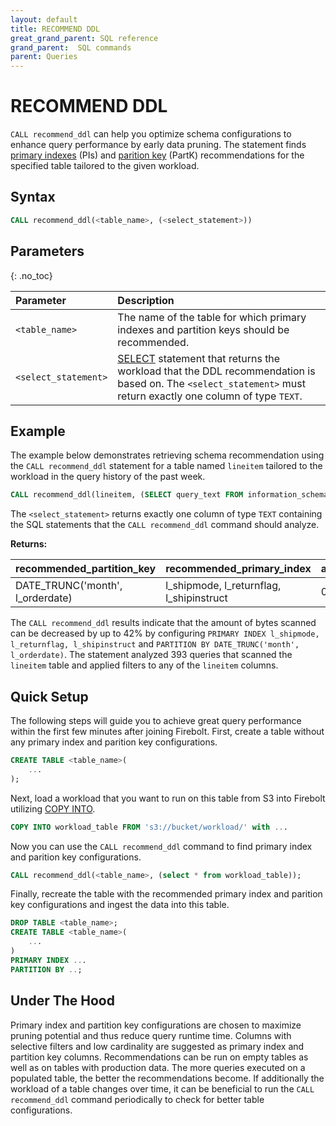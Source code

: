 ```yaml
---
layout: default
title: RECOMMEND DDL
great_grand_parent: SQL reference
grand_parent:  SQL commands
parent: Queries
---
```


# RECOMMEND DDL
`CALL recommend_ddl` can help you optimize schema configurations to enhance query performance by early data pruning. The statement finds [primary indexes](../../../Guides/working-with-indexes/using-primary-indexes.md) (PIs) and [parition key](../../../Overview/working-with-tables/working-with-partitions.md) (PartK) recommendations for the specified table tailored to the given workload.

## Syntax

```sql
CALL recommend_ddl(<table_name>, (<select_statement>))
```

## Parameters
{: .no_toc}

| Parameter              | Description |
| :--------------------- | :---------- |
| `<table_name>`  | The name of the table for which primary indexes and partition keys should be recommended. |
| `<select_statement>`    | [SELECT](./select.md) statement that returns the workload that the DDL recommendation is based on. The `<select_statement>` must return exactly one column of type `TEXT`. |

## Example
The example below demonstrates retrieving schema recommendation using the `CALL recommend_ddl` statement for a table named `lineitem` tailored to the workload in the query history of the past week.

```sql
CALL recommend_ddl(lineitem, (SELECT query_text FROM information_schema.engine_query_history WHERE start_time > NOW() - INTERVAL '1 week'))
```
The `<select_statement>` returns exactly one column of type `TEXT` containing the SQL statements that the `CALL recommend_ddl` command should analyze.

**Returns:**

| recommended_partition_key | recommended_primary_index | average_pruning_improvement | analyzed_queries |
| :--- | :--- | :--- | :--- |
| DATE_TRUNC('month', l_orderdate) | l_shipmode, l_returnflag, l_shipinstruct | 0.42 | 393 |

The `CALL recommend_ddl` results indicate that the amount of bytes scanned can be decreased by up to 42% by configuring `PRIMARY INDEX l_shipmode, l_returnflag, l_shipinstruct` and `PARTITION BY DATE_TRUNC('month', l_orderdate)`.
The statement analyzed 393 queries that scanned the `lineitem` table and applied filters to any of the `lineitem` columns.

## Quick Setup
The following steps will guide you to achieve great query performance within the first few minutes after joining Firebolt.
First, create a table without any primary index and parition key configurations.

```sql
CREATE TABLE <table_name>(
    ...
);
```

Next, load a workload that you want to run on this table from S3 into Firebolt utilizing [COPY INTO]().

```sql
COPY INTO workload_table FROM 's3://bucket/workload/' with ... 
```

Now you can use the `CALL recommend_ddl` command to find primary index and parition key configurations.

```sql
CALL recommend_ddl(<table_name>, (select * from workload_table));
```

Finally, recreate the table with the recommended primary index and parition key configurations and ingest the data into this table.

```sql
DROP TABLE <table_name>;
CREATE TABLE <table_name>(
    ...
)
PRIMARY INDEX ...
PARTITION BY ..;
```

## Under The Hood

Primary index and partition key configurations are chosen to maximize pruning potential and thus reduce query runtime time. Columns with selective filters and low cardinality are suggested as primary index and partition key columns. Recommendations can be run on empty tables as well as on tables with production data. The more queries executed on a populated table, the better the recommendations become. If additionally the workload of a table changes over time, it can be beneficial to run the `CALL recommend_ddl` command periodically to check for better table configurations.
